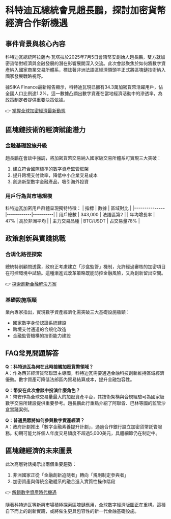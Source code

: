# 科特迪瓦總統會見趙長鵬，探討加密貨幣經濟合作新機遇

## 事件背景與核心內容
科特迪瓦總統阿拉薩內·瓦塔拉於2025年7月5日會晤幣安創始人趙長鵬，雙方就加密貨幣對經濟與金融發展的潛在影響展開深入交流。此次會談聚焦於如何將數字資產納入國家商業交易所體系，標誌著非洲法語區經濟領頭羊正式將區塊鏈技術納入國家發展戰略視野。

據SIKA Finance最新報告顯示，科特迪瓦現已擁有34.3萬加密貨幣活躍用戶，佔全國人口比例達1.2%。這一數據凸顯出數字資產在當地經濟活動中的滲透率，為政策制定者提供重要決策依據。

👉 [掌握全球加密經濟最新動態](https://bit.ly/okx_welcome)

## 區塊鏈技術的經濟賦能潛力
### 金融基礎設施升級
趙長鵬在會談中強調，將加密貨幣交易納入國家級交易所體系可實現三大突破：
1. 建立符合國際標準的數字資產監管框架
2. 提升跨境支付效率，降低中小企業交易成本
3. 創造新型數字金融產品，吸引海外投資

### 用戶行為與市場規模
科特迪瓦加密用戶群體呈現獨特特徵：
| 指標          | 數據       | 區域對比 |
|---------------|------------|----------|
| 用戶總數      | 343,000    | 法語區第2 |
| 年均增長率    | 47%        | 高於非洲平均 |
| 主力交易品種  | BTC/USDT   | 占交易量78% |

## 政策創新與實踐挑戰
### 合規化路徑探索
總統特別顧問透露，政府正考慮建立「沙盒監管」機制，允許經過審核的加密項目在可控環境中試驗。這種漸進式改革策略既能防控金融風險，又為創新留出空間。

👉 [探索創新金融解決方案](https://bit.ly/okx_welcome)

### 基礎設施瓶頸
業內專家指出，實現數字資產經濟化需突破三大基礎設施瓶頸：
- 國家數字身份認證系統建設
- 跨境支付通道的合規化改造
- 金融監管機構的技術能力建設

## FAQ常見問題解答
**Q：科特迪瓦為何在此時接觸加密貨幣領域？**  
A：作為西非經濟貨幣聯盟主導國，科特迪瓦需要通過金融科技創新維持區域經濟優勢。數字資產可降低法郎區內貿易結算成本，提升金融包容性。

**Q：幣安在此次會談中扮演什麼角色？**  
A：幣安作為全球交易量最大的加密資產平台，其技術架構與合規經驗可為國家級數字交易所建設提供重要參考。趙長鵬此行重點介紹了阿聯酋、巴林等國的監管沙盒實踐案例。

**Q：普通民眾將如何參與數字資產經濟？**  
A：政府計劃推出「數字金融素養提升計劃」，通過合作銀行設立加密貨幣託管服務。初期可能允許個人年度交易額度不超過5,000美元，具體細節仍在制定中。

## 區塊鏈經濟的未來圖景
此次高層對話揭示出兩個重要趨勢：
1. 非洲國家正從「金融創新追隨者」轉向「規則制定參與者」
2. 加密資產與傳統金融體系的融合進入實質性操作階段

👉 [解鎖數字資產時代機遇](https://bit.ly/okx_welcome)

隨著科特迪瓦等新興市場積極探索區塊鏈應用，全球數字經濟版圖正在重構。這種自下而上的創新實踐，或將催生更具包容性的新一代金融基礎設施。